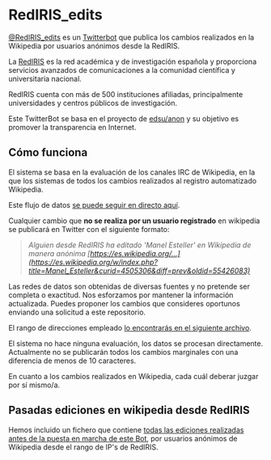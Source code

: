 # RedIRIS_edits

[@RedIRIS_edits](https://twitter.com/RedIRIS_edits) es un [Twitterbot](http://en.wikipedia.org/wiki/Twitterbot) que publica los cambios realizados en la Wikipedia por usuarios anónimos desde la RedIRIS.

La [RedIRIS](http://www.rediris.es) es la red académica y de investigación española y proporciona servicios avanzados de comunicaciones a la comunidad científica y universitaria nacional. 

RedIRIS cuenta con más de 500 instituciones afiliadas, principalmente universidades y centros públicos de investigación.

Este TwitterBot se basa en el proyecto de [edsu/anon](https://github.com/edsu/anon) y su objetivo es promover la transparencia en Internet.


## Cómo funciona

El sistema se basa en la evaluación de los canales IRC de Wikipedia, en la que los sistemas de todos los cambios realizados al registro automatizado Wikipedia.

Este flujo de datos [se puede seguir en directo aquí](http://wikistream.wmflabs.org). 

Cualquier cambio que **no se realiza por un usuario registrado** en wikipedia se publicará en Twitter con el siguiente formato:

> _Alguien desde RedIRIS ha editado 'Manel Esteller' en Wikipedia de manera anónima [https://es.wikipedia.org/…](https://es.wikipedia.org/w/index.php?title=Manel_Esteller&curid=4505306&diff=prev&oldid=55426083)_

Las redes de datos son obtenidas de diversas fuentes y no pretende ser completa o exactitud. Nos esforzamos por mantener la información actualizada. Puedes proponer los cambios que consideres oportunos enviando una solicitud a este repositorio.

El rango de direcciones empleado [lo encontrarás en el siguiente archivo](rediris-networks.json). 

El sistema no hace ninguna evaluación, los datos se procesan directamente. Actualmente no se publicarán todos los cambios marginales con una diferencia de menos de 10 caracteres.

En cuanto a los cambios realizados en Wikipedia, cada cuál deberar juzgar por sí mismo/a.


## Pasadas ediciones en wikipedia desde RedIRIS

Hemos incluido un fichero que contiene [todas las ediciones realizadas antes de la puesta en marcha de este Bot](rediris_parl_wikipedia.md), por usuarios anónimos de Wikipedia desde el rango de IP's de RedIRIS.




